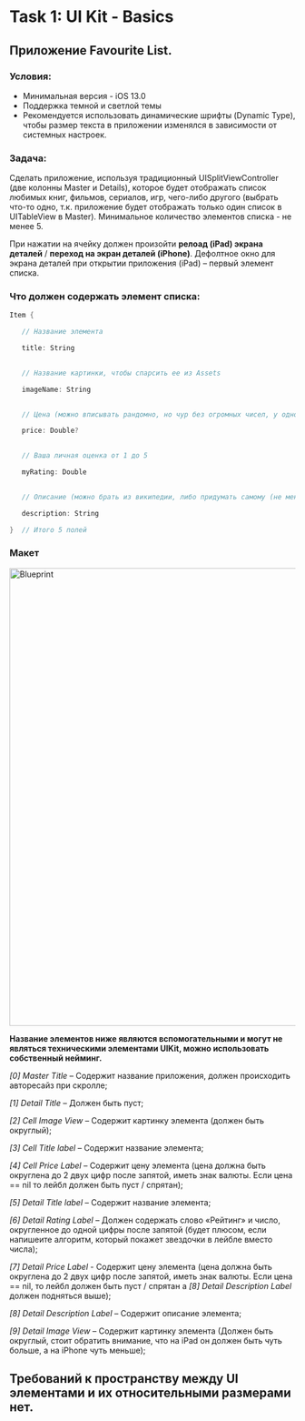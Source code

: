 # Task 1: UI Kit - Basics
## Приложение Favourite List.

### Условия:
- Минимальная версия - iOS 13.0
- Поддержка темной и светлой темы
- Рекомендуется использовать динамические шрифты (Dynamic Type), чтобы размер текста в приложении изменялся в зависимости от системных настроек.

### Задача:
Сделать приложение, используя традиционный UISplitViewController (две колонны Master и Details), которое будет отображать список любимых книг, фильмов, сериалов, игр, чего-либо другого (выбрать что-то одно, т.к. приложение будет отображать только один список в UITableView в Master). Минимальное количество элементов списка - не менее 5. 

При нажатии на ячейку должен произойти **релоад (iPad) экрана деталей** / **переход на экран деталей (iPhone)**. Дефолтное окно для экрана деталей при открытии приложения (iPad) – первый элемент списка.

### Что должен содержать элемент списка:
```swift
Item { 

   // Название элемента 

   title: String  
 

   // Название картинки, чтобы спарсить ее из Assets 

   imageName: String  
 

   // Цена (можно вписывать рандомно, но чур без огромных чисел, у одного элемента должен быть nil) 

   price: Double?  
 

   // Ваша личная оценка от 1 до 5 

   myRating: Double 
 

   // Описание (можно брать из википедии, либо придумать самому (не менее 15 символов)) 

   description: String  

}  // Итого 5 полей 
```
### Макет
<img width="805" alt="Blueprint" src="https://user-images.githubusercontent.com/85530945/121261128-f5e79800-c8ba-11eb-8b45-c416e8771033.png">

**Название элементов ниже являются вспомогательными и могут не являться техническими элементами UIKit, можно использовать собственный нейминг.**

*[0] Master Title* – Содержит название приложения, должен происходить авторесайз при скролле; 

*[1] Detail Title* – Должен быть пуст; 

*[2] Cell Image View* – Содержит картинку элемента (должен быть округлый); 

*[3] Cell Title label* – Содержит название элемента; 

*[4] Cell Price Label* – Содержит цену элемента (цена должна быть округлена до 2 двух цифр после запятой, иметь знак валюты. Если цена == nil то лейбл должен быть пуст / спрятан); 

*[5] Detail Title label* – Содержит название элемента; 

*[6] Detail Rating Label* – Должен содержать слово «Рейтинг» и число, округленное до одной цифры после запятой (будет плюсом, если напишеите алгоритм, который покажет звездочки в лейбле вместо числа); 

*[7] Detail Price Label* - Содержит цену элемента (цена должна быть округлена до 2 двух цифр после запятой, иметь знак валюты. Если цена == nil, то лейбл должен быть пуст / спрятан а *[8] Detail Description Label* должен подняться выше); 

*[8] Detail Description Label* – Содержит описание элемента; 

*[9] Detail Image View* – Содержит картинку элемента (Должен быть округлый, стоит обратить внимание, что на iPad он должен быть чуть больше, а на iPhone чуть меньше);



## Требований к пространству между UI элементами и их относительными размерами нет.
